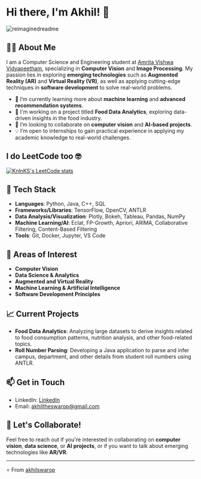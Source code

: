# Hi there, I'm Akhil! 👋
<img src="https://myreadme.vercel.app/api/embed/akhilswarop?panels=userstatistics,toprepositories,toplanguages,commitgraph" alt="reimaginedreadme" />

## 👨‍💻 About Me
I am a Computer Science and Engineering student at [Amrita Vishwa Vidyapeetham](https://www.amrita.edu/), specializing in **Computer Vision** and **Image Processing**. My passion lies in exploring **emerging technologies** such as **Augmented Reality (AR)** and **Virtual Reality (VR)**, as well as applying cutting-edge techniques in **software development** to solve real-world problems.

- 🌱 I’m currently learning more about **machine learning** and **advanced recommendation systems**.
- 🔭 I'm working on a project titled **Food Data Analytics**, exploring data-driven insights in the food industry.
- 🤝 I’m looking to collaborate on **computer vision** and **AI-based projects**.
- 💡 I’m open to internships to gain practical experience in applying my academic knowledge to real-world challenges.
## I do LeetCode too 🤓
[![KnlnKS's LeetCode stats](https://leetcode-stats-six.vercel.app/?username=akhilswarop)](https://github.com/KnlnKS/leetcode-stats)

## 🔧 Tech Stack
- **Languages**: Python, Java, C++, SQL
- **Frameworks/Libraries**: TensorFlow, OpenCV, ANTLR
- **Data Analysis/Visualization**: Plotly, Bokeh, Tableau, Pandas, NumPy
- **Machine Learning/AI**: Eclat, FP-Growth, Apriori, ARIMA, Collaborative Filtering, Content-Based Filtering
- **Tools**: Git, Docker, Jupyter, VS Code

## 🔬 Areas of Interest
- **Computer Vision**
- **Data Science & Analytics**
- **Augmented and Virtual Reality**
- **Machine Learning & Artificial Intelligence**
- **Software Development Principles**

## 📈 Current Projects
- **Food Data Analytics**: Analyzing large datasets to derive insights related to food consumption patterns, nutrition analysis, and other food-related topics.
- **Roll Number Parsing**: Developing a Java application to parse and infer campus, department, and other details from student roll numbers using ANTLR.

## 📫 Get in Touch
- LinkedIn: [LinkedIn](https://www.linkedin.com/in/akhil-swarop-a5ba91185/)
- Email: akhiltheswarop@gmail.com

## 💬 Let's Collaborate!
Feel free to reach out if you're interested in collaborating on **computer vision**, **data science**, or **AI projects**, or if you want to talk about emerging technologies like **AR/VR**.

---

⭐️ From [akhilswarop](https://github.com/akhilswarop)
